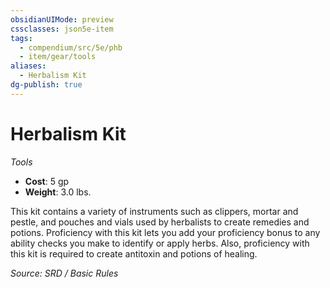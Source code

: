 ```yaml
---
obsidianUIMode: preview
cssclasses: json5e-item
tags:
  - compendium/src/5e/phb
  - item/gear/tools
aliases:
  - Herbalism Kit
dg-publish: true
---
```

# Herbalism Kit
*Tools*  

- **Cost**: 5 gp
- **Weight**: 3.0 lbs.

This kit contains a variety of instruments such as clippers, mortar and pestle, and pouches and vials used by herbalists to create remedies and potions. Proficiency with this kit lets you add your proficiency bonus to any ability checks you make to identify or apply herbs. Also, proficiency with this kit is required to create antitoxin and potions of healing.

*Source: SRD / Basic Rules*